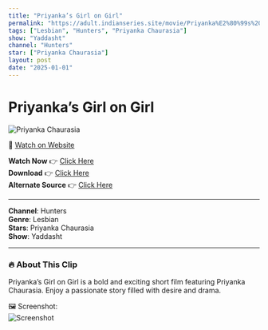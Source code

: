 ```yaml
---
title: "Priyanka’s Girl on Girl"
permalink: "https://adult.indianseries.site/movie/Priyanka%E2%80%99s%20Girl%20on%20Girl"
tags: ["Lesbian", "Hunters", "Priyanka Chaurasia"]
show: "Yaddasht"
channel: "Hunters"
star: ["Priyanka Chaurasia"]
layout: post
date: "2025-01-01"
---
```


# Priyanka’s Girl on Girl

![Priyanka Chaurasia](https://shorts.desisins.com/wp-content/uploads/2023/08/Priyanka-Chaurasiya-Yaddasht-Lesbian-DesiSins.com_.jpg)

🔗 [Watch on Website](https://adult.indianseries.site/movie/Priyanka%E2%80%99s%20Girl%20on%20Girl)

**Watch Now** 👉 [Click Here](https://adult.indianseries.site/movie/Priyanka%E2%80%99s%20Girl%20on%20Girl)  
**Download** 👉 [Click Here](https://adult.indianseries.site/movie/Priyanka%E2%80%99s%20Girl%20on%20Girl)  
**Alternate Source** 👉 [Click Here](https://adult.indianseries.site/movie/Priyanka%E2%80%99s%20Girl%20on%20Girl)

---

**Channel**: Hunters  
**Genre**: Lesbian  
**Stars**: Priyanka Chaurasia  
**Show**: Yaddasht

---

### 🔥 About This Clip

Priyanka’s Girl on Girl is a bold and exciting short film featuring Priyanka Chaurasia. Enjoy a passionate story filled with desire and drama.
 
🖼️ Screenshot:  
![Screenshot](https://shorts.desisins.com/wp-content/uploads/2023/08/Priyanka-Chaurasiya-Yaddasht-Lesbian-DesiSins.com_.jpg)
